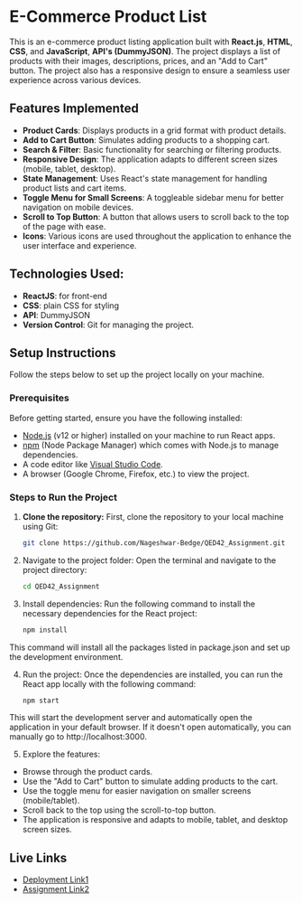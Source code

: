 # E-Commerce Product List

This is an e-commerce product listing application built with **React.js**, **HTML**, **CSS**, and **JavaScript**, **API's (DummyJSON)**. The project displays a list of products with their images, descriptions, prices, and an "Add to Cart" button. The project also has a responsive design to ensure a seamless user experience across various devices.

## Features Implemented

- **Product Cards**: Displays products in a grid format with product details.
- **Add to Cart Button**: Simulates adding products to a shopping cart.
- **Search & Filter**: Basic functionality for searching or filtering products.
- **Responsive Design**: The application adapts to different screen sizes (mobile, tablet, desktop).
- **State Management**: Uses React's state management for handling product lists and cart items.
- **Toggle Menu for Small Screens**: A toggleable sidebar menu for better navigation on mobile devices.
- **Scroll to Top Button**: A button that allows users to scroll back to the top of the page with ease.
- **Icons**: Various icons are used throughout the application to enhance the user interface and experience.

## Technologies Used:
- **ReactJS**: for front-end
- **CSS**: plain CSS for styling
- **API**: DummyJSON
- **Version Control**: Git for managing the project.
 
## Setup Instructions

Follow the steps below to set up the project locally on your machine.

### Prerequisites

Before getting started, ensure you have the following installed:

- [Node.js](https://nodejs.org/) (v12 or higher) installed on your machine to run React apps.
- [npm](https://www.npmjs.com/) (Node Package Manager) which comes with Node.js to manage dependencies.
- A code editor like [Visual Studio Code](https://code.visualstudio.com/).
- A browser (Google Chrome, Firefox, etc.) to view the project.

### Steps to Run the Project

1. **Clone the repository:**
   First, clone the repository to your local machine using Git:
   
   ```bash
   git clone https://github.com/Nageshwar-Bedge/QED42_Assignment.git
   
2. Navigate to the project folder: Open the terminal and navigate to the project directory:

   ```bash
   cd QED42_Assignment

3. Install dependencies: Run the following command to install the necessary dependencies for the React project:
   
   ```bash
   npm install

This command will install all the packages listed in package.json and set up the development environment.

4. Run the project: Once the dependencies are installed, you can run the React app locally with the following command:

   ```bash
   npm start
This will start the development server and automatically open the application in your default browser. If it doesn't open automatically, you can manually go to http://localhost:3000.

5. Explore the features:

- Browse through the product cards.
- Use the "Add to Cart" button to simulate adding products to the cart.
- Use the toggle menu for easier navigation on smaller screens (mobile/tablet).
- Scroll back to the top using the scroll-to-top button.
- The application is responsive and adapts to mobile, tablet, and desktop screen sizes.

## Live Links

- [Deployment Link1](https://qed42.vercel.app/)
- [Assignment Link2](https://github.com/Nageshwar-Bedge/E-Commerce-product-listing)
